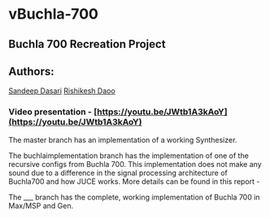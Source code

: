 # vBuchla-700

## Buchla 700 Recreation Project

## Authors:
[Sandeep Dasari](https://github.com/sandcobainer/)
[Rishikesh Daoo](https://github.com/rishikeshdaoo/)

### Video presentation - [https://youtu.be/JWtb1A3kAoY](https://youtu.be/JWtb1A3kAoY)

The master branch has an implementation of a working Synthesizer. 

The buchlaimplementation branch has the implementation of one of the recursive configs from Buchla 700. This implementation does not make any sound due to a difference in the signal processing architecture of Buchla700 and how JUCE works.
More details can be found in this report - 

The ___ branch has the complete, working implementation of Buchla 700 in Max/MSP and Gen.

